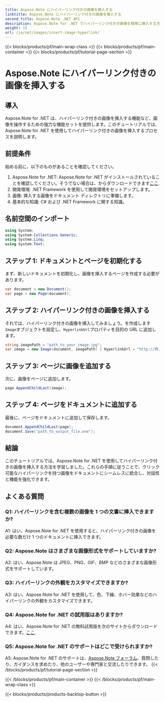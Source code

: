 ```yaml
---
title: Aspose.Note にハイパーリンク付きの画像を挿入する
linktitle: Aspose.Note にハイパーリンク付きの画像を挿入する
second_title: Aspose.Note .NET API
description: Aspose.Note for .NET でハイパーリンク付きの画像を簡単に挿入する方法を学びます。クリック可能な画像を使用してドキュメントの対話性を強化します。
weight: 15
url: /ja/net/images/insert-image-hyperlink/
---
```


{{< blocks/products/pf/main-wrap-class >}}
{{< blocks/products/pf/main-container >}}
{{< blocks/products/pf/tutorial-page-section >}}

# Aspose.Note にハイパーリンク付きの画像を挿入する

## 導入

Aspose.Note for .NET は、ハイパーリンク付きの画像を挿入する機能など、画像を操作するための強力な機能セットを提供します。このチュートリアルでは、Aspose.Note for .NET を使用してハイパーリンク付きの画像を挿入するプロセスを説明します。

## 前提条件

始める前に、以下のものがあることを確認してください。

1.  Aspose.Note for .NET: Aspose.Note for .NET がインストールされていることを確認してください。そうでない場合は、からダウンロードできます[ここ](https://releases.aspose.com/note/net/).
2. 開発環境: .NET Framework を使用して開発環境をセットアップします。
3. 画像: 挿入する画像をドキュメント ディレクトリに準備します。
4. 基本的な知識: C# および .NET Framework に関する知識。

## 名前空間のインポート

```csharp
using System;
using System.Collections.Generic;
using System.Linq;
using System.Text;
```

## ステップ 1: ドキュメントとページを初期化する

まず、新しいドキュメントを初期化し、画像を挿入するページを作成する必要があります。

```csharp
var document = new Document();
var page = new Page(document);
```

## ステップ 2: ハイパーリンク付きの画像を挿入する

それでは、ハイパーリンク付きの画像を挿入してみましょう。を作成します`Image`オブジェクトを設定し、`HyperlinkUrl`プロパティを目的の URL に追加します。

```csharp
string imagePath = "path_to_your_image.jpg";
var image = new Image(document, imagePath) { HyperlinkUrl = "http://例.com" };
```

## ステップ 3: ページに画像を追加する

次に、画像をページに追加します。

```csharp
page.AppendChildLast(image);
```

## ステップ 4: ページをドキュメントに追加する

最後に、ページをドキュメントに追加して保存します。

```csharp
document.AppendChildLast(page);
document.Save("path_to_output_file.one");
```

## 結論

このチュートリアルでは、Aspose.Note for .NET を使用してハイパーリンク付きの画像を挿入する方法を学習しました。これらの手順に従うことで、クリック可能なハイパーリンクを持つ画像をドキュメントにシームレスに統合し、対話性と機能を強化できます。

## よくある質問

### Q1: ハイパーリンクを含む複数の画像を 1 つの文書に挿入できますか?

A1: はい、Aspose.Note for .NET を使用すると、ハイパーリンク付きの画像を必要な数だけ 1 つのドキュメントに挿入できます。

### Q2: Aspose.Note はさまざまな画像形式をサポートしていますか?

A2: はい、Aspose.Note は JPEG、PNG、GIF、BMP などのさまざまな画像形式をサポートしています。

### Q3: ハイパーリンクの外観をカスタマイズできますか?

A3: はい、Aspose.Note for .NET を使用して、色、下線、ホバー効果などのハイパーリンクの外観をカスタマイズできます。

### Q4: Aspose.Note for .NET の試用版はありますか?

 A4: はい、Aspose.Note for .NET の無料試用版を次のサイトからダウンロードできます。[ここ](https://releases.aspose.com/).

### Q5: Aspose.Note for .NET のサポートはどこで受けられますか?

 A5: Aspose.Note for .NET のサポートは、[Aspose.Note フォーラム](https://forum.aspose.com/c/note/28)、質問したり、ガイダンスを求めたり、他のユーザーや専門家と交流したりできます。
{{< /blocks/products/pf/tutorial-page-section >}}

{{< /blocks/products/pf/main-container >}}
{{< /blocks/products/pf/main-wrap-class >}}

{{< blocks/products/products-backtop-button >}}
